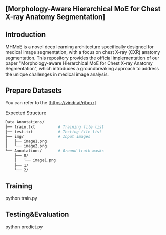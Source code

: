 ## [Morphology-Aware Hierarchical MoE for Chest X-ray Anatomy Segmentation]
## Introduction
MHMoE is a novel deep learning architecture specifically designed for medical image segmentation, with a focus on chest X-ray (CXR) anatomy segmentation. This repository provides the official implementation of our paper "Morphology-aware Hierarchical MoE for Chest X-ray Anatomy Segmentation", which introduces a groundbreaking approach to address the unique challenges in medical image analysis.

## Prepare Datasets
You can refer to the  [https://vindr.ai/ribcxr]

Expected Structure
```bash
Data_Annotations/
├── train.txt          # Training file list
├── test.txt           # Testing file list  
├── img/               # Input images
│   ├── image1.png
│   └── image2.png
└── Annotations/       # Ground truth masks
    ├── 0/
    │   └── image1.png
    ├── 1/
    └── 2/
```

## Training
python train.py 
## Testing&Evaluation
python predict.py
